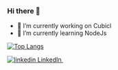 ### Hi there 👋

- 🔭 I’m currently working on Cubicl
- 🌱 I’m currently learning NodeJs 


[![Top Langs](https://github-readme-stats.vercel.app/api/top-langs/?username=volkanabaoglu&layout=compact)](https://github.com/volkanabaoglu)


<p>
  <a href="https://www.linkedin.com/in/vabaoglu/" rel="nofollow noreferrer">
    <img src="https://i.stack.imgur.com/gVE0j.png" alt="linkedin"> LinkedIn
  </a> &nbsp; 
</p>
